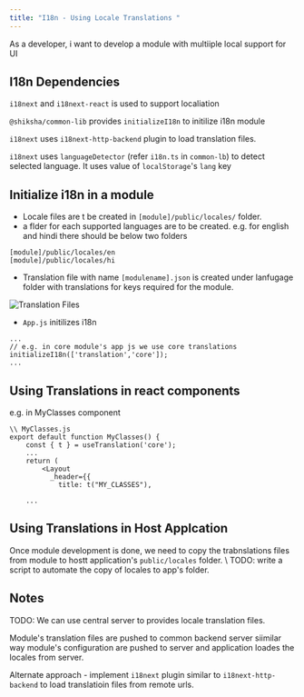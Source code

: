 ```yaml
---
title: "I18n - Using Locale Translations "
---
```


As a developer, i want to develop a module with  multiiple local support for UI

## I18n Dependencies
```i18next``` and ```i18next-react``` is used to support localiation

```@shiksha/common-lib``` provides ```initializeI18n``` to initilize i18n module

```i18next``` uses ```i18next-http-backend``` plugin to load translation files.

```i18next``` uses ```languageDetector``` (refer ```i18n.ts``` in ```common-lb```) to detect 
selected language. It uses value of ```localStorage```'s ```lang``` key

## Initialize i18n in a module
* Locale files are t be created in ```[module]/public/locales/``` folder.
* a flder for each supported languages are to be created. 
e.g. for english and hindi there should be below two folders

```
[module]/public/locales/en 
[module]/public/locales/hi

```
* Translation file with name ```[modulename].json``` is created under lanfugage folder with translations for keys required for the module.

![Translation Files](/img/frontend-dev/translation-1.png)

* ```App.js``` initilizes i18n
```
...
// e.g. in core module's app js we use core translations
initializeI18n(['translation','core']);
...
```

## Using Translations in react components
e.g. in MyClasses component
```
\\ MyClasses.js
export default function MyClasses() {
    const { t } = useTranslation('core');
    ...
    return (
        <Layout
          _header={{
            title: t("MY_CLASSES"),
  
    ...
``` 

## Using Translations in Host Applcation

Once module development is done, we need to copy the trabnslations files from module to hostt application's ```public/locales``` folder.
\\ TODO: write a script to automate the copy of locales to app's folder.  

## Notes
TODO: 
We can use central server to provides locale translation files.

Module's translation files are pushed to common backend server siimilar way  module's configuration are pushed to server and application loades the locales from server.

Alternate approach - implement ```i18next``` plugin similar to ```i18next-http-backend```  to load translatioin files from remote urls.






